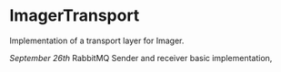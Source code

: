 # ImagerTransport

Implementation of a transport layer for Imager.

*September 26th*
RabbitMQ Sender and receiver basic implementation,
